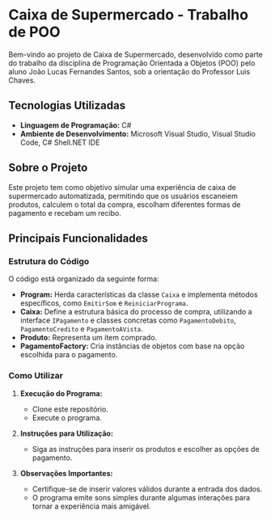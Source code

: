 # Caixa de Supermercado - Trabalho de POO

Bem-vindo ao projeto de Caixa de Supermercado, desenvolvido como parte do trabalho da disciplina de Programação Orientada a Objetos (POO) pelo aluno João Lucas Fernandes Santos, sob a orientação do Professor Luis Chaves.

## Tecnologias Utilizadas

- **Linguagem de Programação:** C#
- **Ambiente de Desenvolvimento:** Microsoft Visual Studio, Visual Studio Code, C# Shell.NET IDE

## Sobre o Projeto

Este projeto tem como objetivo simular uma experiência de caixa de supermercado automatizada, permitindo que os usuários escaneiem produtos, calculem o total da compra, escolham diferentes formas de pagamento e recebam um recibo.

## Principais Funcionalidades

### Estrutura do Código

O código está organizado da seguinte forma:

- **Program:** Herda características da classe `Caixa` e implementa métodos específicos, como `EmitirSom` e `ReiniciarPrograma`.
- **Caixa:** Define a estrutura básica do processo de compra, utilizando a interface `IPagamento` e classes concretas como `PagamentoDebito`, `PagamentoCredito` e `PagamentoAVista`.
- **Produto:** Representa um item comprado.
- **PagamentoFactory:** Cria instâncias de objetos com base na opção escolhida para o pagamento.

### Como Utilizar

1. **Execução do Programa:**
   - Clone este repositório.
   - Execute o programa.
  
2. **Instruções para Utilização:**
   - Siga as instruções para inserir os produtos e escolher as opções de pagamento.
  
3. **Observações Importantes:**
   - Certifique-se de inserir valores válidos durante a entrada dos dados.
   - O programa emite sons simples durante algumas interações para tornar a experiência mais amigável.
